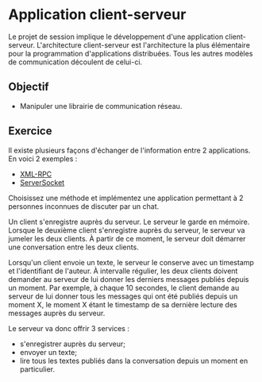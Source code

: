 Application client-serveur
==========================

Le projet de session implique le développement d'une application client-serveur.
L'architecture client-serveur est l'architecture la plus élémentaire pour la
programmation d'applications distribuées. Tous les autres modèles de
communication découlent de celui-ci.

Objectif
--------

* Manipuler une librairie de communication réseau.

Exercice
--------

Il existe plusieurs façons d'échanger de l'information entre 2 applications. En
voici 2 exemples :
* [XML-RPC](https://github.com/jacquesberger/exemplesINF5153/tree/master/XmlRpcExample)
* [ServerSocket](https://github.com/jacquesberger/exemplesINF5153/tree/master/FileTransferExample)

Choisissez une méthode et implémentez une application permettant à 2 personnes
inconnues de discuter par un chat.

Un client s'enregistre auprès du serveur. Le serveur le garde en mémoire.
Lorsque le deuxième client s'enregistre auprès du serveur, le serveur va jumeler
les deux clients. À partir de ce moment, le serveur doit démarrer une
conversation entre les deux clients.

Lorsqu'un client envoie un texte, le serveur le conserve avec un timestamp et
l'identifiant de l'auteur. À intervalle régulier, les deux clients doivent
demander au serveur de lui donner les derniers messages publiés depuis un
moment. Par exemple, à chaque 10 secondes, le client demande au serveur de lui
donner tous les messages qui ont été publiés depuis un moment X, le moment X
étant le timestamp de sa dernière lecture des messages auprès du serveur.

Le serveur va donc offrir 3 services :
* s'enregistrer auprès du serveur;
* envoyer un texte;
* lire tous les textes publiés dans la conversation depuis un moment en
  particulier.
